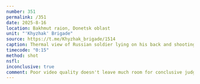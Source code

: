 ```yaml
---
number: 351
permalink: /351
date: 2025-8-16
location: Bakhmut raion, Donetsk oblast
unit: "'Khyzhak' Brigade"
source: https://t.me/Khyzhak_brigade/1514
caption: Thermal view of Russian soldier lying on his back and shooting himself while his comrade crawls away
timecode: "0:15"
method: shot
nsfl: 
inconclusive: true
comment: Poor video quality doesn't leave much room for conclusive judgement.
---
```

<script async src="https://telegram.org/js/telegram-widget.js?22" data-telegram-post="Khyzhak_brigade/1514" data-width="100%"></script>